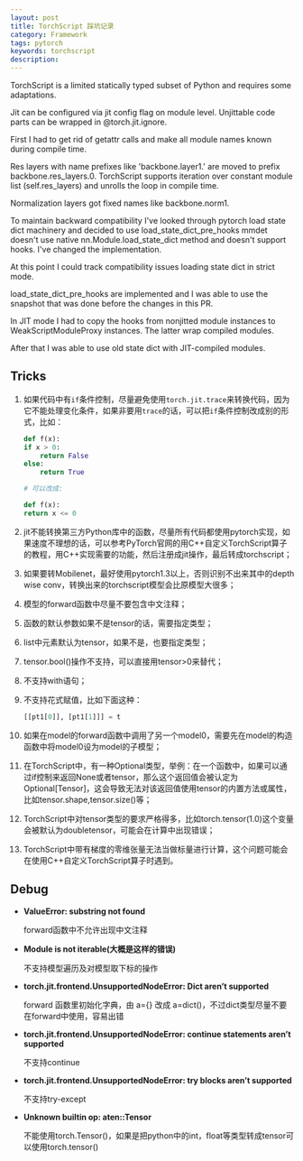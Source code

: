 ```yaml
---
layout: post
title: TorchScript 踩坑记录
category: Framework
tags: pytorch
keywords: torchscript
description:
---
```


TorchScript is a limited statically typed subset of Python and requires some adaptations.

Jit can be configured via jit config flag on module level. Unjittable code parts can be wrapped in @torch.jit.ignore.

First I had to get rid of getattr calls and make all module names known during compile time.

Res layers with name prefixes like 'backbone.layer1.' are moved to prefix backbone.res_layers.0. TorchScript supports iteration over constant module list (self.res_layers) and unrolls the loop in compile time.

Normalization layers got fixed names like backbone.norm1.

To maintain backward compatibility I've looked through pytorch load state dict machinery and decided to use load_state_dict_pre_hooks
mmdet doesn't use native nn.Module.load_state_dict method and doesn't support hooks. I've changed the implementation.

At this point I could track compatibility issues loading state dict in strict mode.

load_state_dict_pre_hooks are implemented and I was able to use the snapshot that was done before the changes in this PR.

In JIT mode I had to copy the hooks from nonjitted module instances to WeakScriptModuleProxy instances. The latter wrap compiled modules.

After that I was able to use old state dict with JIT-compiled modules.

## Tricks

1. 如果代码中有`if`条件控制，尽量避免使用`torch.jit.trace`来转换代码，因为它不能处理变化条件，如果非要用`trace`的话，可以把`if`条件控制改成别的形式，比如：

    ```python
    def f(x):
    if x > 0:
        return False
    else:
        return True

    # 可以改成:

    def f(x):
    return x <= 0
    ```

2. jit不能转换第三方Python库中的函数，尽量所有代码都使用pytorch实现，如果速度不理想的话，可以参考PyTorch官网的用C++自定义TorchScript算子的教程，用C++实现需要的功能，然后注册成jit操作，最后转成torchscript；

3. 如果要转Mobilenet，最好使用pytorch1.3以上，否则识别不出来其中的depth wise conv，转换出来的torchscript模型会比原模型大很多；

4. 模型的forward函数中尽量不要包含中文注释；

5. 函数的默认参数如果不是tensor的话，需要指定类型；

6. list中元素默认为tensor，如果不是，也要指定类型；

7. tensor.bool()操作不支持，可以直接用tensor>0来替代；

8. 不支持with语句；

9. 不支持花式赋值，比如下面这种：

    ```python
    [[pt1[0]], [pt1[1]]] = t
    ```

10. 如果在model的forward函数中调用了另一个model0，需要先在model的构造函数中将model0设为model的子模型；

11. 在TorchScript中，有一种Optional类型，举例：在一个函数中，如果可以通过if控制来返回None或者tensor，那么这个返回值会被认定为Optional[Tensor]，这会导致无法对该返回值使用tensor的内置方法或属性，比如tensor.shape,tensor.size()等；

12. TorchScript中对tensor类型的要求严格得多，比如torch.tensor(1.0)这个变量会被默认为doubletensor，可能会在计算中出现错误；

13. TorchScript中带有梯度的零维张量无法当做标量进行计算，这个问题可能会在使用C++自定义TorchScript算子时遇到。

## Debug

- **ValueError: substring not found**

    forward函数中不允许出现中文注释

- **Module is not iterable(大概是这样的错误)**

    不支持模型遍历及对模型取下标的操作

- **torch.jit.frontend.UnsupportedNodeError: Dict aren’t supported**

    forward 函数里初始化字典，由 a={} 改成 a=dict()，不过dict类型尽量不要在forward中使用，容易出错

- **torch.jit.frontend.UnsupportedNodeError: continue statements aren’t supported**

    不支持continue

- **torch.jit.frontend.UnsupportedNodeError: try blocks aren’t supported**

    不支持try-except

- **Unknown builtin op: aten::Tensor**

    不能使用torch.Tensor()，如果是把python中的int，float等类型转成tensor可以使用torch.tensor()